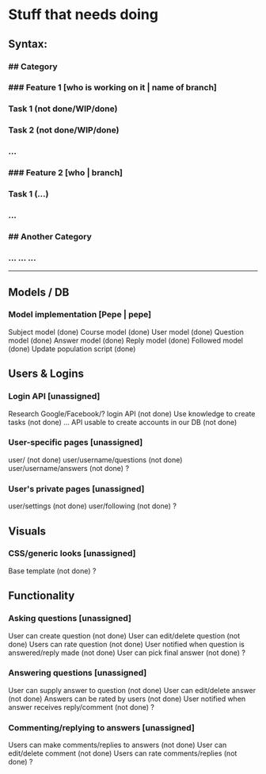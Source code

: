 # Stuff that needs doing

## Syntax: 
### \#\# Category
### \#\#\# Feature 1 [who is working on it | name of branch]
### Task 1 (not done/WIP/done)
### Task 2 (not done/WIP/done)
### ...
### \#\#\# Feature 2 [who | branch]
### Task 1 (...)
### ...
### \#\# Another Category
### ... ... ...
----

## Models / DB
### Model implementation [Pepe | pepe]
Subject model (done)
Course model (done)
User model (done)
Question model (done)
Answer model (done)
Reply model (done)
Followed model (done)
Update population script (done)

## Users & Logins
### Login API [unassigned]
Research Google/Facebook/? login API (not done)
Use knowledge to create tasks (not done)
...
API usable to create accounts in our DB (not done)
### User-specific pages [unassigned]
user/<username> (not done)
user/username/questions (not done)
user/username/answers (not done)
?
### User's private pages [unassigned]
user/settings (not done)
user/following (not done)
?
## Visuals

### CSS/generic looks [unassigned]
Base template (not done)
?

## Functionality
### Asking questions [unassigned]
User can create question (not done)
User can edit/delete question (not done)
Users can rate question (not done)
User notified when question is answered/reply made (not done)
User can pick final answer (not done)
?
### Answering questions [unassigned]
User can supply answer to question (not done)
User can edit/delete answer (not done)
Answers can be rated by users (not done)
User notified when answer receives reply/comment (not done)
?
### Commenting/replying to answers [unassigned]
Users can make comments/replies to answers (not done)
User can edit/delete comment (not done)
Users can rate comments/replies (not done)
?
